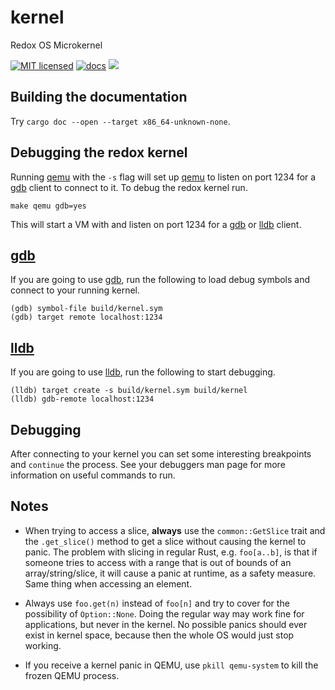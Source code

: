 # kernel

Redox OS Microkernel

[![MIT licensed](https://img.shields.io/badge/license-MIT-blue.svg)](./LICENSE)
[![docs](https://img.shields.io/badge/docs-master-blue.svg)](https://doc.redox-os.org/kernel/kernel/)
[![](https://tokei.rs/b1/github/redox-os/kernel?category=code)](https://github.com/Aaronepower/tokei)

## Building the documentation

Try `cargo doc --open --target x86_64-unknown-none`.

## Debugging the redox kernel

Running [qemu] with the `-s` flag will set up [qemu] to listen on port 1234 for
a [gdb] client to connect to it. To debug the redox kernel run.

```
make qemu gdb=yes
```

This will start a VM with and listen on port 1234 for a [gdb] or [lldb] client.

## [gdb]

If you are going to use [gdb], run the following to load debug symbols and connect
to your running kernel.

```
(gdb) symbol-file build/kernel.sym
(gdb) target remote localhost:1234
```

## [lldb]

If you are going to use [lldb], run the following to start debugging.

```
(lldb) target create -s build/kernel.sym build/kernel
(lldb) gdb-remote localhost:1234
```

## Debugging

After connecting to your kernel you can set some interesting breakpoints and `continue`
the process. See your debuggers man page for more information on useful commands to run.

[qemu]: https://www.qemu.org
[gdb]: https://www.gnu.org/software/gdb/
[lldb]: https://lldb.llvm.org/

## Notes

- When trying to access a slice, **always** use the `common::GetSlice` trait and the `.get_slice()` method to get a slice without causing the kernel to panic.
The problem with slicing in regular Rust, e.g. `foo[a..b]`, is that if someone tries to access with a range that is out of bounds of an array/string/slice, it will cause a panic at runtime, as a safety measure. Same thing when accessing an element.

- Always use `foo.get(n)` instead of `foo[n]` and try to cover for the possibility of `Option::None`. Doing the regular way may work fine for applications, but never in the kernel. No possible panics should ever exist in kernel space, because then the whole OS would just stop working.

- If you receive a kernel panic in QEMU, use `pkill qemu-system` to kill the frozen QEMU process.
